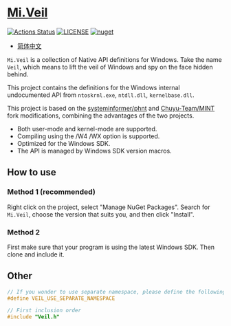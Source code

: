 # [Mi.Veil](https://github.com/mirokaku/Veil)

[![Actions Status](https://github.com/MiroKaku/Veil/workflows/build/badge.svg)](https://github.com/MiroKaku/Veil/actions)
[![LICENSE](https://img.shields.io/badge/license-MIT-blue.svg)](https://github.com/MiroKaku/Veil/blob/main/LICENSE)
[![nuget](https://img.shields.io/nuget/v/Mi.Veil)](https://www.nuget.org/packages/Mi.Veil/)

* [简体中文](https://github.com/MiroKaku/Veil/blob/main/README.zh-CN.md)

`Mi.Veil` is a collection of Native API definitions for Windows. Take the name `Veil`, which means to lift the veil of Windows and spy on the face hidden behind.

This project contains the definitions for the Windows internal undocumented API from `ntoskrnl.exe`, `ntdll.dll`, `kernelbase.dll`.

This project is based on the [systeminformer/phnt](https://github.com/winsiderss/systeminformer/tree/master/phnt) and [Chuyu-Team/MINT](https://github.com/Chuyu-Team/MINT) fork modifications, combining the advantages of the two projects.

* Both user-mode and kernel-mode are supported.
* Compiling using the /W4 /WX option is supported.
* Optimized for the Windows SDK.
* The API is managed by Windows SDK version macros.

## How to use

### Method 1 (recommended)

Right click on the project, select "Manage NuGet Packages".
Search for `Mi.Veil`, choose the version that suits you, and then click "Install".

### Method 2

First make sure that your program is using the latest Windows SDK.
Then clone and include it.

## Other

```C
// If you wonder to use separate namespace, please define the following macro.
#define VEIL_USE_SEPARATE_NAMESPACE

// First inclusion order
#include "Veil.h"
```
